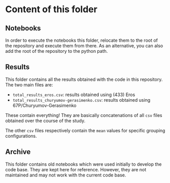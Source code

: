# Content of this folder

## Notebooks

In order to execute the notebooks this folder, relocate them to the root of the
repository and execute them from there.
As an alternative, you can also add the root of the repository to the python path.

## Results

This folder contains all the results obtained with the code in this repository. The two main files are:

- `total_results_eros.csv`: results obtained using (433) Eros
- `total_results_churyumov-gerasimenko.csv`: results obtained using 67P/Churyumov-Gerasimenko

These contain everything! They are basically concatenations of all `csv` files obtained over the course of the study.

The other `csv` files respectively contain the `mean` values for specific grouping configurations.

## Archive

This folder contains old notebooks which were used initially to develop the code base.
They are kept here for reference.
However, they are not maintained and may not work with the current code base.
